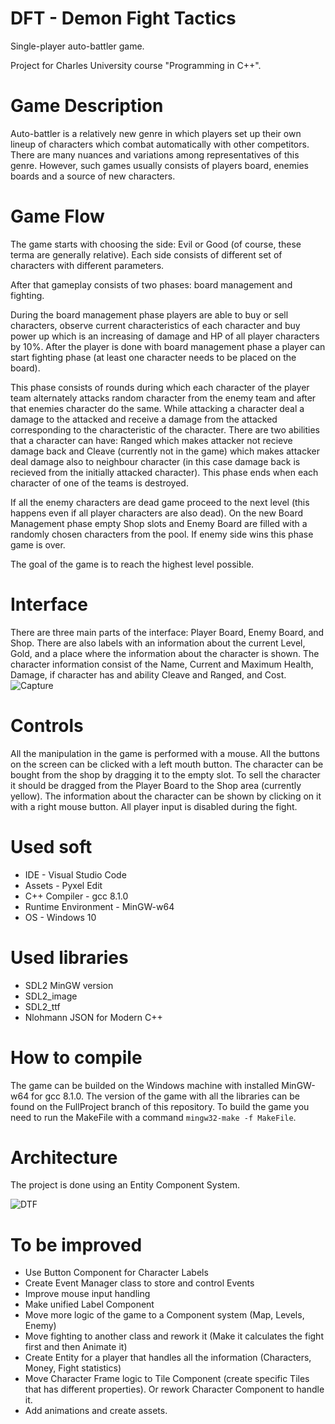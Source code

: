 # DFT - Demon Fight Tactics
Single-player auto-battler game.

Project for Charles University course "Programming in C++".

# Game Description
Auto-battler is a relatively new genre in which players set up their own lineup of characters which combat automatically with other competitors. 
There are many nuances and variations among representatives of this genre.
However, such games usually consists of players board, enemies boards and a source of new characters.

# Game Flow
The game starts with choosing the side: Evil or Good (of course, these terma are generally relative). Each side consists of different set of characters with different parameters.

After that gameplay consists of two phases: board management and fighting. 

During the board management phase players are able to buy or sell characters, observe current characteristics of each character and buy power up which is an increasing of damage and HP of all player characters by 10%. After the player is done with board management phase a player can start fighting phase (at least one character needs to be placed on the board). 

This phase consists of rounds during which each character of the player team alternately attacks random character from the enemy team and after that enemies character do the same. While attacking a character deal a damage to the attacked and receive a damage from the attacked corresponding to the characteristic of the character. There are two abilities that a character can have: Ranged which makes attacker not recieve damage back and Cleave (currently not in the game) which makes attacker deal damage also to neighbour character (in this case damage back is recieved from the initially attacked character). This phase ends when each character of one of the teams is destroyed. 

If all the enemy characters are dead game proceed to the next level (this happens even if all player characters are also dead). On the new Board Management phase empty Shop slots and Enemy Board are filled with a randomly chosen characters from the pool. If enemy side wins this phase game is over. 

The goal of the game is to reach the highest level possible.

# Interface
There are three main parts of the interface: Player Board, Enemy Board, and Shop. There are also labels with an information about the current Level, Gold, and a place where the information about the character is shown. The character information consist of the Name, Current and Maximum Health, Damage, if character has and ability Cleave and Ranged, and Cost. 
![Capture](https://user-images.githubusercontent.com/61264363/182048085-4cebe9c2-12b0-4051-b896-7afaa60acafa.PNG)

# Controls
All the manipulation in the game is performed with a mouse. All the buttons on the screen can be clicked with a left mouth button. The character can be bought from the shop by dragging it to the empty slot. To sell the character it should be dragged from the Player Board to the Shop area (currently yellow). The information about the character can be shown by clicking on it with a right mouse button. All player input is disabled during the fight.

# Used soft
- IDE - Visual Studio Code
- Assets - Pyxel Edit
- C++ Compiler - gcc 8.1.0
- Runtime Environment - MinGW-w64 
- OS - Windows 10

# Used libraries
- SDL2 MinGW version
- SDL2_image
- SDL2_ttf
- Nlohmann JSON for Modern C++

# How to compile
The game can be builded on the Windows machine with installed MinGW-w64 for gcc 8.1.0. The version of the game with all the libraries can be found on the FullProject branch of this repository. To build the game you need to run the MakeFile with a command `mingw32-make -f MakeFile`.

# Architecture
The project is done using an Entity Component System.

![DTF](https://user-images.githubusercontent.com/61264363/182501022-ee38f4f6-3215-4ccd-bcb7-1747ef7a470b.png)


# To be improved
- Use Button Component for Character Labels 
- Create Event Manager class to store and control Events
- Improve mouse input handling
- Make unified Label Component
- Move more logic of the game to a Component system (Map, Levels, Enemy)
- Move fighting to another class and rework it (Make it calculates the fight first and then Animate it)
- Create Entity for a player that handles all the information (Characters, Money, Fight statistics)
- Move Character Frame logic to Tile Component (create specific Tiles that has different properties). Or rework Character Component to handle it.
- Add animations and create assets.
